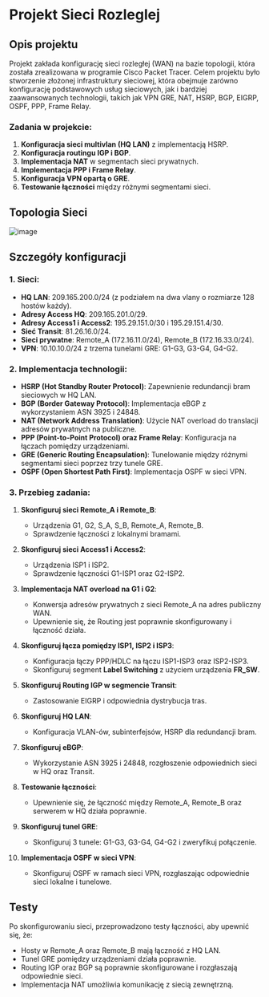 # Projekt Sieci Rozleglej

## Opis projektu

Projekt zakłada konfigurację sieci rozległej (WAN) na bazie topologii, która została zrealizowana w programie Cisco Packet Tracer. Celem projektu było stworzenie złożonej infrastruktury sieciowej, która obejmuje zarówno konfigurację podstawowych usług sieciowych, jak i bardziej zaawansowanych technologii, takich jak VPN GRE, NAT, HSRP, BGP, EIGRP, OSPF, PPP, Frame Relay.

### Zadania w projekcie:
1. **Konfiguracja sieci multivlan (HQ LAN)** z implementacją HSRP.
2. **Konfiguracja routingu IGP i BGP**.
3. **Implementacja NAT** w segmentach sieci prywatnych.
4. **Implementacja PPP i Frame Relay**.
5. **Konfiguracja VPN opartą o GRE**.
6. **Testowanie łączności** między różnymi segmentami sieci.

## Topologia Sieci

![image](https://github.com/user-attachments/assets/42711284-ac5a-48bc-b4ca-21320cc7b875)

## Szczegóły konfiguracji

### 1. Sieci:
- **HQ LAN**: 209.165.200.0/24 (z podziałem na dwa vlany o rozmiarze 128 hostów każdy).
- **Adresy Access HQ**: 209.165.201.0/29.
- **Adresy Access1 i Access2**: 195.29.151.0/30 i 195.29.151.4/30.
- **Sieć Transit**: 81.26.16.0/24.
- **Sieci prywatne**: Remote_A (172.16.11.0/24), Remote_B (172.16.33.0/24).
- **VPN**: 10.10.10.0/24 z trzema tunelami GRE: G1-G3, G3-G4, G4-G2.

### 2. Implementacja technologii:
- **HSRP (Hot Standby Router Protocol)**: Zapewnienie redundancji bram sieciowych w HQ LAN.
- **BGP (Border Gateway Protocol)**: Implementacja eBGP z wykorzystaniem ASN 3925 i 24848.
- **NAT (Network Address Translation)**: Użycie NAT overload do translacji adresów prywatnych na publiczne.
- **PPP (Point-to-Point Protocol) oraz Frame Relay**: Konfiguracja na łączach pomiędzy urządzeniami.
- **GRE (Generic Routing Encapsulation)**: Tunelowanie między różnymi segmentami sieci poprzez trzy tunele GRE.
- **OSPF (Open Shortest Path First)**: Implementacja OSPF w sieci VPN.

### 3. Przebieg zadania:
1. **Skonfiguruj sieci Remote_A i Remote_B**:
   - Urządzenia G1, G2, S_A, S_B, Remote_A, Remote_B.
   - Sprawdzenie łączności z lokalnymi bramami.

2. **Skonfiguruj sieci Access1 i Access2**:
   - Urządzenia ISP1 i ISP2.
   - Sprawdzenie łączności G1-ISP1 oraz G2-ISP2.

3. **Implementacja NAT overload na G1 i G2**:
   - Konwersja adresów prywatnych z sieci Remote_A na adres publiczny WAN.
   - Upewnienie się, że Routing jest poprawnie skonfigurowany i łączność działa.

4. **Skonfiguruj łącza pomiędzy ISP1, ISP2 i ISP3**:
   - Konfiguracja łączy PPP/HDLC na łączu ISP1-ISP3 oraz ISP2-ISP3.
   - Skonfiguruj segment **Label Switching** z użyciem urządzenia **FR_SW**.

5. **Skonfiguruj Routing IGP w segmencie Transit**:
   - Zastosowanie EIGRP i odpowiednia dystrybucja tras.

6. **Skonfiguruj HQ LAN**:
   - Konfiguracja VLAN-ów, subinterfejsów, HSRP dla redundancji bram.

7. **Skonfiguruj eBGP**:
   - Wykorzystanie ASN 3925 i 24848, rozgłoszenie odpowiednich sieci w HQ oraz Transit.

8. **Testowanie łączności**:
   - Upewnienie się, że łączność między Remote_A, Remote_B oraz serwerem w HQ działa poprawnie.

9. **Skonfiguruj tunel GRE**:
   - Skonfiguruj 3 tunele: G1-G3, G3-G4, G4-G2 i zweryfikuj połączenie.

10. **Implementacja OSPF w sieci VPN**:
    - Skonfiguruj OSPF w ramach sieci VPN, rozgłaszając odpowiednie sieci lokalne i tunelowe.

## Testy

Po skonfigurowaniu sieci, przeprowadzono testy łączności, aby upewnić się, że:
- Hosty w Remote_A oraz Remote_B mają łączność z HQ LAN.
- Tunel GRE pomiędzy urządzeniami działa poprawnie.
- Routing IGP oraz BGP są poprawnie skonfigurowane i rozgłaszają odpowiednie sieci.
- Implementacja NAT umożliwia komunikację z siecią zewnętrzną.
